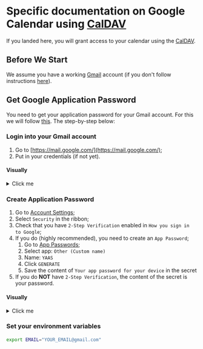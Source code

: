 # Specific documentation on Google Calendar using [CalDAV](https://en.wikipedia.org/wiki/CalDAV)

If you landed here, you will grant access to your calendar using the [CalDAV](https://en.wikipedia.org/wiki/CalDAV).

## Before We Start

We assume you have a working [Gmail](https://en.wikipedia.org/wiki/Gmail) account (if you don't follow instructions [here](https://support.google.com/mail/answer/56256?hl=en)).

## Get Google Application Password

You need to get your application password for your Gmail account.
For this we will follow [this](https://support.google.com/accounts/answer/185833?hl=en).
The step-by-step below:

### Login into your Gmail account

1. Go to [https://mail.google.com/](https://mail.google.com/);
2. Put in your credentials (if not yet).

#### Visually
<details>
<summary>Click me</summary>

Your email:

![username](./doc/calendar/gmail/1-gmail-username.png)

Password:

![password](./doc/calendar/gmail/2-gmail-password.png)

</details>

### Create Application Password

1. Go to [Account Settings](https://myaccount.google.com/);
1. Select ``Security`` in the ribbon;
1. Check that you have ``2-Step Verification`` enabled in ``How you sign in to Google``;
1. If you do (highly recommended), you need to create an ``App Password``;
   1. Go to [App Passwords](https://myaccount.google.com/apppasswords);
   1. Select app: ``Other (Custom name)``
   1. Name: ``YAAS``
   1. Click ``GENERATE``
   1. Save the content of ``Your app password for your device`` in the secret
1. If you do **NOT** have ``2-Step Verification``, the content of the secret is your password.

#### Visually
<details>
<summary>Click me</summary>

Account settings:

![welcome](./doc/calendar/app-password/1-account-welcome.png)

Check if ``2-Step Verification`` is enabled

![2fa](./doc/calendar/app-password/2-security-2fa.png)

Create a custom App Passowrd:

![type](./doc/calendar/app-password/3-app-pass-type.png)

Generate the password:

![generate](./doc/calendar/app-password/4-app-pass-generate.png)

Get the password:

![password](./doc/calendar/app-password/5-app-pass-password.png)

</details>

### Set your environment variables

```bash
export EMAIL="YOUR_EMAIL@gmail.com"
```

